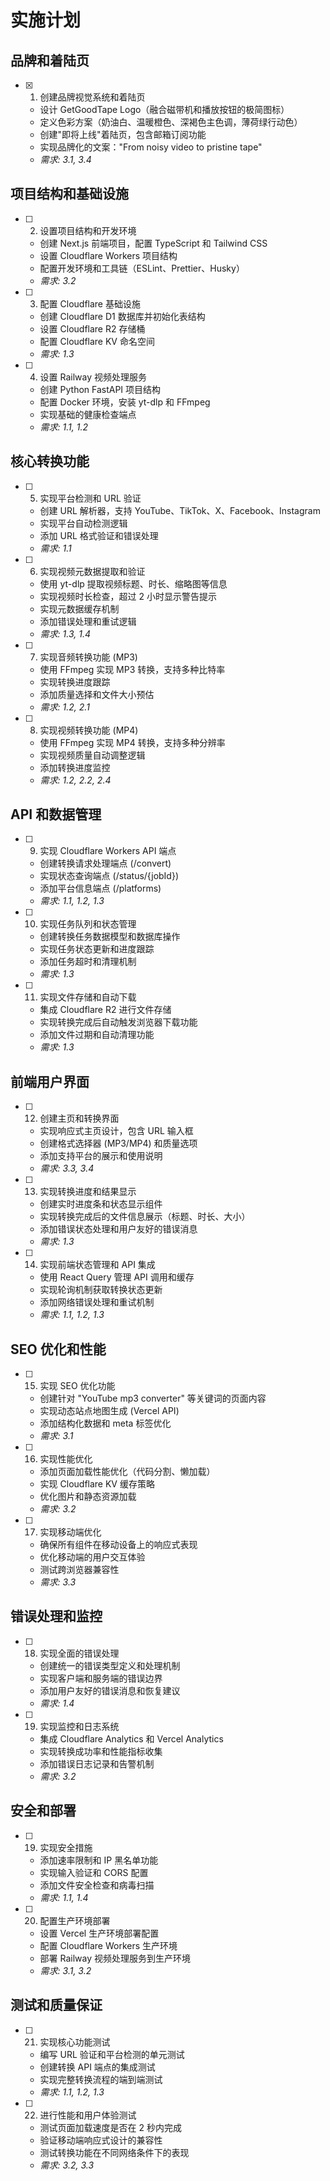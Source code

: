 # 实施计划

## 品牌和着陆页

- [x] 1. 创建品牌视觉系统和着陆页
  - 设计 GetGoodTape Logo（融合磁带机和播放按钮的极简图标）
  - 定义色彩方案（奶油白、温暖橙色、深褐色主色调，薄荷绿行动色）
  - 创建"即将上线"着陆页，包含邮箱订阅功能
  - 实现品牌化的文案："From noisy video to pristine tape"
  - _需求: 3.1, 3.4_

## 项目结构和基础设施

- [ ] 2. 设置项目结构和开发环境

  - 创建 Next.js 前端项目，配置 TypeScript 和 Tailwind CSS
  - 设置 Cloudflare Workers 项目结构
  - 配置开发环境和工具链（ESLint、Prettier、Husky）
  - _需求: 3.2_

- [ ] 3. 配置 Cloudflare 基础设施

  - 创建 Cloudflare D1 数据库并初始化表结构
  - 设置 Cloudflare R2 存储桶
  - 配置 Cloudflare KV 命名空间
  - _需求: 1.3_

- [ ] 4. 设置 Railway 视频处理服务
  - 创建 Python FastAPI 项目结构
  - 配置 Docker 环境，安装 yt-dlp 和 FFmpeg
  - 实现基础的健康检查端点
  - _需求: 1.1, 1.2_

## 核心转换功能

- [ ] 5. 实现平台检测和 URL 验证

  - 创建 URL 解析器，支持 YouTube、TikTok、X、Facebook、Instagram
  - 实现平台自动检测逻辑
  - 添加 URL 格式验证和错误处理
  - _需求: 1.1_

- [ ] 6. 实现视频元数据提取和验证

  - 使用 yt-dlp 提取视频标题、时长、缩略图等信息
  - 实现视频时长检查，超过 2 小时显示警告提示
  - 实现元数据缓存机制
  - 添加错误处理和重试逻辑
  - _需求: 1.3, 1.4_

- [ ] 7. 实现音频转换功能 (MP3)

  - 使用 FFmpeg 实现 MP3 转换，支持多种比特率
  - 实现转换进度跟踪
  - 添加质量选择和文件大小预估
  - _需求: 1.2, 2.1_

- [ ] 8. 实现视频转换功能 (MP4)
  - 使用 FFmpeg 实现 MP4 转换，支持多种分辨率
  - 实现视频质量自动调整逻辑
  - 添加转换进度监控
  - _需求: 1.2, 2.2, 2.4_

## API 和数据管理

- [ ] 9. 实现 Cloudflare Workers API 端点

  - 创建转换请求处理端点 (/convert)
  - 实现状态查询端点 (/status/{jobId})
  - 添加平台信息端点 (/platforms)
  - _需求: 1.1, 1.2, 1.3_

- [ ] 10. 实现任务队列和状态管理

  - 创建转换任务数据模型和数据库操作
  - 实现任务状态更新和进度跟踪
  - 添加任务超时和清理机制
  - _需求: 1.3_

- [ ] 11. 实现文件存储和自动下载
  - 集成 Cloudflare R2 进行文件存储
  - 实现转换完成后自动触发浏览器下载功能
  - 添加文件过期和自动清理功能
  - _需求: 1.3_

## 前端用户界面

- [ ] 12. 创建主页和转换界面

  - 实现响应式主页设计，包含 URL 输入框
  - 创建格式选择器 (MP3/MP4) 和质量选项
  - 添加支持平台的展示和使用说明
  - _需求: 3.3, 3.4_

- [ ] 13. 实现转换进度和结果显示

  - 创建实时进度条和状态显示组件
  - 实现转换完成后的文件信息展示（标题、时长、大小）
  - 添加错误状态处理和用户友好的错误消息
  - _需求: 1.3_

- [ ] 14. 实现前端状态管理和 API 集成
  - 使用 React Query 管理 API 调用和缓存
  - 实现轮询机制获取转换状态更新
  - 添加网络错误处理和重试机制
  - _需求: 1.1, 1.2, 1.3_

## SEO 优化和性能

- [ ] 15. 实现 SEO 优化功能

  - 创建针对 "YouTube mp3 converter" 等关键词的页面内容
  - 实现动态站点地图生成 (Vercel API)
  - 添加结构化数据和 meta 标签优化
  - _需求: 3.1_

- [ ] 16. 实现性能优化

  - 添加页面加载性能优化（代码分割、懒加载）
  - 实现 Cloudflare KV 缓存策略
  - 优化图片和静态资源加载
  - _需求: 3.2_

- [ ] 17. 实现移动端优化
  - 确保所有组件在移动设备上的响应式表现
  - 优化移动端的用户交互体验
  - 测试跨浏览器兼容性
  - _需求: 3.3_

## 错误处理和监控

- [ ] 18. 实现全面的错误处理

  - 创建统一的错误类型定义和处理机制
  - 实现客户端和服务端的错误边界
  - 添加用户友好的错误消息和恢复建议
  - _需求: 1.4_

- [ ] 19. 实现监控和日志系统
  - 集成 Cloudflare Analytics 和 Vercel Analytics
  - 实现转换成功率和性能指标收集
  - 添加错误日志记录和告警机制
  - _需求: 3.2_

## 安全和部署

- [ ] 19. 实现安全措施

  - 添加速率限制和 IP 黑名单功能
  - 实现输入验证和 CORS 配置
  - 添加文件安全检查和病毒扫描
  - _需求: 1.1, 1.4_

- [ ] 20. 配置生产环境部署
  - 设置 Vercel 生产环境部署配置
  - 配置 Cloudflare Workers 生产环境
  - 部署 Railway 视频处理服务到生产环境
  - _需求: 3.1, 3.2_

## 测试和质量保证

- [ ] 21. 实现核心功能测试

  - 编写 URL 验证和平台检测的单元测试
  - 创建转换 API 端点的集成测试
  - 实现完整转换流程的端到端测试
  - _需求: 1.1, 1.2, 1.3_

- [ ] 22. 进行性能和用户体验测试
  - 测试页面加载速度是否在 2 秒内完成
  - 验证移动端响应式设计的兼容性
  - 测试转换功能在不同网络条件下的表现
  - _需求: 3.2, 3.3_
